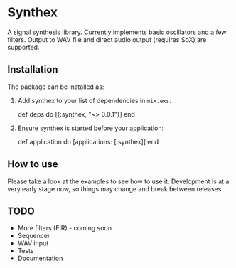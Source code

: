 # Synthex

A signal synthesis library. Currently implements basic oscillators and a few filters. Output to WAV file and direct audio output (requires SoX) are supported.

## Installation

The package can be installed as:

  1. Add synthex to your list of dependencies in `mix.exs`:

        def deps do
          [{:synthex, "~> 0.0.1"}]
        end

  2. Ensure synthex is started before your application:

        def application do
          [applications: [:synthex]]
        end

## How to use

Please take a look at the examples to see how to use it. Development is at a very early stage now, so things may change and break between releases

## TODO
* More filters (FIR) - coming soon
* Sequencer
* WAV input
* Tests
* Documentation
